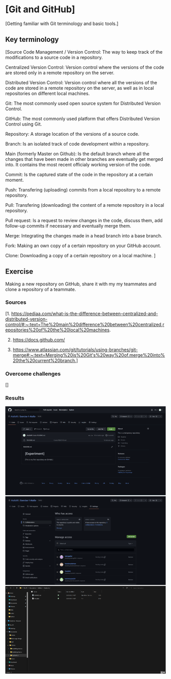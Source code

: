 # [Git and GitHub]
[Getting familiar with Git terminology and basic tools.]

## Key terminology
[Source Code Management / Version Control: The way to keep track of the modifications to a source code in a repository.

Centralized Version Control: Version control where the versions of the code are stored only in a remote repository on the server.

Distributed Version Control: Version control where all the versions of the code are stored in a remote repository on the server, as well as in local repositories on different local machines.

Git: The most commonly used open source system for Distributed Version Control.

GitHub: The most commonly used platform that offers Distributed Version Control using Git.

Repository: A storage location of the versions of a source code.

Branch: Is an isolated track of code development within a repository.

Main (formerly Master on Github): Is the default branch where all the changes that have been made in other branches are eventually get merged into. It contains the most recent officialy working version of the code.

Commit: Is the captured state of the code in the repository at a certain moment.

Push: Transfering (uploading) commits from a local repository to a remote repository.

Pull: Transfering (downloading) the content of a remote repository in a local repository.

Pull request: Is a request to review changes in the code, discuss them, add follow-up commits if necessary and eventually merge them.

Merge: Integrating the changes made in a head branch into a base branch.

Fork: Making an own copy of a certain repository on your GitHub account.

Clone: Downloading a copy of a certain repository on a local machine.
]

## Exercise
Making a new repository on GitHub, share it with my my teammates and clone a repository of a teammate.
### Sources
[1. https://pediaa.com/what-is-the-difference-between-centralized-and-distributed-version-control/#:~:text=The%20main%20difference%20between%20centralized,repositories%20of%20the%20local%20machines.


 2. https://docs.github.com/


 3. https://www.atlassian.com/git/tutorials/using-branches/git-merge#:~:text=Merging%20is%20Git's%20way%20of,merge%20into%20the%20current%20branch.]

### Overcome challenges
[]

### Results
![Exersice1_Repository](00_includes/Git/Exersice1_Repository.png)
![Repository_Permissions](00_includes/Git/Repository_Permissions.png)
![Cloned_Repo_Hans](00_includes/Git/Cloned_Repo_Hans.png)